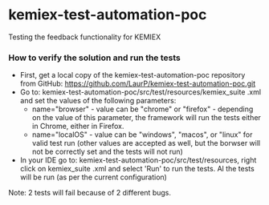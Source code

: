 # kemiex-test-automation-poc
Testing the feedback functionality for KEMIEX

### How to verify the solution and run the tests
- First, get a local copy of the kemiex-test-automation-poc repository from GitHub: https://github.com/LaurP/kemiex-test-automation-poc.git
- Go to: kemiex-test-automation-poc/src/test/resources/kemiex_suite .xml and set the values of the following parameters:
    - name="browser" - value can be "chrome" or "firefox" - depending on the value of this parameter, the framework will run the tests either in Chrome, either in Firefox.
    - name="localOS" - value can be "windows", "macos", or "linux" for valid test run (other values are accepted as well, but the borwser will not be correctly set and the tests will not run)
- In your IDE go to: kemiex-test-automation-poc/src/test/resources, right click on kemiex_suite .xml and select 'Run' to run the tests. Al the tests will be run (as per the current configuration)

Note: 2 tests will fail because of 2 different bugs.
